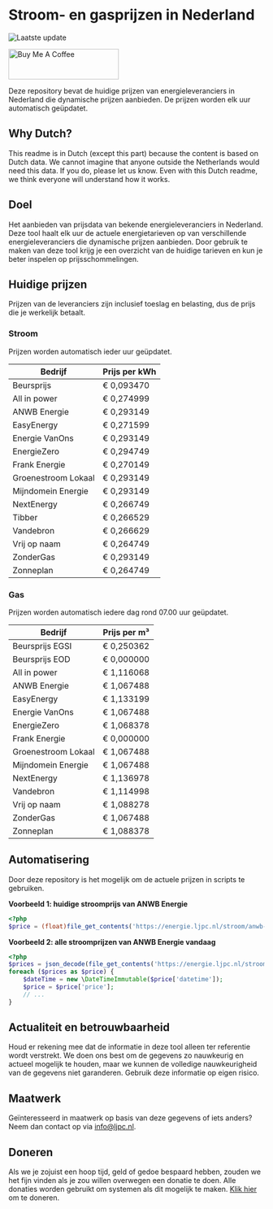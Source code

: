 # Stroom- en gasprijzen in Nederland

![Laatste update](https://img.shields.io/badge/laatste%20update-2024--03--04%2017%3A00%20CET-brightgreen)

<a href="https://www.buymeacoffee.com/Lars-" target="_blank"><img src="https://cdn.buymeacoffee.com/buttons/v2/default-orange.png" alt="Buy Me A Coffee" height="60" style="height: 60px !important;width: 217px !important;" ></a>

Deze repository bevat de huidige prijzen van energieleveranciers in Nederland die dynamische prijzen aanbieden. De prijzen worden elk uur automatisch geüpdatet.

## Why Dutch?

This readme is in Dutch (except this part) because the content is based on Dutch data. We cannot imagine that anyone outside the Netherlands would need this data. If you do, please let us know. Even with this Dutch readme, we think
everyone will understand how it works.

## Doel

Het aanbieden van prijsdata van bekende energieleveranciers in Nederland. Deze tool haalt elk uur de actuele energietarieven op van verschillende energieleveranciers die dynamische prijzen aanbieden. Door gebruik te maken van deze tool
krijg je een overzicht van de huidige tarieven en kun je beter inspelen op prijsschommelingen.

## Huidige prijzen

Prijzen van de leveranciers zijn inclusief toeslag en belasting, dus de prijs die je werkelijk betaalt.

### Stroom

Prijzen worden automatisch ieder uur geüpdatet.

 Bedrijf | Prijs per kWh 
---------|---------------
Beursprijs | € 0,093470
All in power | € 0,274999
ANWB Energie | € 0,293149
EasyEnergy | € 0,271599
Energie VanOns | € 0,293149
EnergieZero | € 0,294749
Frank Energie | € 0,270149
Groenestroom Lokaal | € 0,293149
Mijndomein Energie | € 0,293149
NextEnergy | € 0,266749
Tibber | € 0,266529
Vandebron | € 0,266629
Vrij op naam | € 0,264749
ZonderGas | € 0,293149
Zonneplan | € 0,264749


### Gas

Prijzen worden automatisch iedere dag rond 07.00 uur geüpdatet.

 Bedrijf | Prijs per m³ 
---------|--------------
Beursprijs EGSI | € 0,250362
Beursprijs EOD | € 0,000000
All in power | € 1,116068
ANWB Energie | € 1,067488
EasyEnergy | € 1,133199
Energie VanOns | € 1,067488
EnergieZero | € 1,068378
Frank Energie | € 0,000000
Groenestroom Lokaal | € 1,067488
Mijndomein Energie | € 1,067488
NextEnergy | € 1,136978
Vandebron | € 1,114998
Vrij op naam | € 1,088278
ZonderGas | € 1,067488
Zonneplan | € 1,088378


## Automatisering

Door deze repository is het mogelijk om de actuele prijzen in scripts te gebruiken.

**Voorbeeld 1: huidige stroomprijs van ANWB Energie**

```php
<?php
$price = (float)file_get_contents('https://energie.ljpc.nl/stroom/anwb-energie-nu.txt');

```

**Voorbeeld 2: alle stroomprijzen van ANWB Energie vandaag**

```php
<?php
$prices = json_decode(file_get_contents('https://energie.ljpc.nl/stroom/all-in-power-vandaag.json'),true);
foreach ($prices as $price) {
    $dateTime = new \DateTimeImmutable($price['datetime']);
    $price = $price['price'];
    // ...
}
```

## Actualiteit en betrouwbaarheid

Houd er rekening mee dat de informatie in deze tool alleen ter referentie wordt verstrekt. We doen ons best om de gegevens zo nauwkeurig en actueel mogelijk te houden, maar we kunnen de volledige nauwkeurigheid van de gegevens niet
garanderen. Gebruik deze informatie op eigen risico.

## Maatwerk

Geïnteresseerd in maatwerk op basis van deze gegevens of iets anders? Neem dan contact op
via [info@ljpc.nl](mailto:info@ljpc.nl?subject=Energie%20prijzen).

## Doneren

Als we je zojuist een hoop tijd, geld of gedoe bespaard hebben, zouden we het fijn vinden als je zou willen overwegen een
donatie te doen. Alle donaties worden gebruikt om systemen als dit mogelijk te
maken. [Klik hier](https://www.buymeacoffee.com/Lars-) om te doneren.
